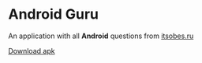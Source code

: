 # Android Guru
An application with all **Android** questions from [itsobes.ru](https://itsobes.ru/)

[Download apk](https://drive.google.com/file/d/1cT_WC6JHq4yHmS8w6d6K8Ax-Yq2IDp23/view?usp=sharing)
